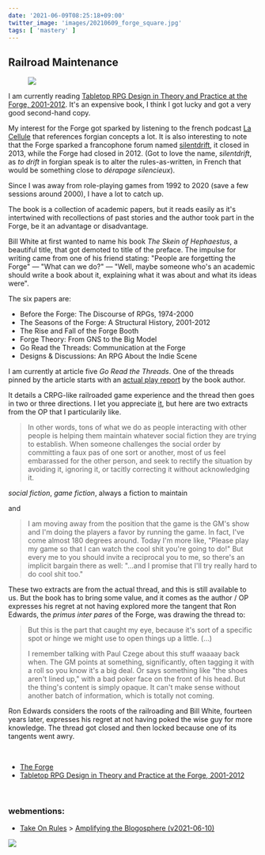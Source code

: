 ```yaml
---
date: '2021-06-09T08:25:18+09:00'
twitter_image: 'images/20210609_forge_square.jpg'
tags: [ 'mastery' ]
---
```


## Railroad Maintenance

<figure class="right">
<a href="https://www.palgrave.com/gp/book/9783030528188"><img src="images/20210609_forge.jpg" loading="lazy" /></a>
<figcaption>
</figcaption>
</figure>

I am currently reading [Tabletop RPG Design in Theory and Practice at the Forge, 2001-2012](https://www.palgrave.com/gp/book/9783030528188). It's an expensive book, I think I got lucky and got a very good second-hand copy.

My interest for the Forge got sparked by listening to the french podcast [La Cellule](https://www.lacellule.net/) that references forgian concepts a lot. It is also interesting to note that the Forge sparked a francophone forum named [silentdrift](http://www.silentdrift.net/forum/), it closed in 2013, while the Forge had closed in 2012. (Got to love the name, _silentdrift_, as _to drift_ in forgian speak is to alter the rules-as-written, in French that would be something close to _dérapage silencieux_).

Since I was away from role-playing games from 1992 to 2020 (save a few sessions around 2000), I have a lot to catch up.

The book is a collection of academic papers, but it reads easily as it's intertwined with recollections of past stories and the author took part in the Forge, be it an advantage or disadvantage.

Bill White at first wanted to name his book _The Skein of Hephaestus_, a beautiful title, that got demoted to title of the preface. The impulse for writing came from one of his friend stating: "People are forgetting the Forge" — "What can we do?" — "Well, maybe someone who's an academic should write a book about it, explaining what it was about and what its ideas were".

The six papers are:

* Before the Forge: The Discourse of RPGs, 1974-2000
* The Seasons of the Forge: A Structural History, 2001-2012
* The Rise and Fall of the Forge Booth
* Forge Theory: From GNS to the Big Model
* Go Read the Threads: Communication at the Forge
* Designs & Discussions: An RPG About the Indie Scene

I am currently at article five _Go Read the Threads_. One of the threads pinned by the article starts with an [actual play report](http://www.indie-rpgs.com/archive/index.php?topic=20450.0) by the book author.

It details a CRPG-like railroaded game experience and the thread then goes in two or three directions. I let you appreciate [it](http://www.indie-rpgs.com/archive/index.php?topic=20450.0), but here are two extracts from the OP that I particularily like.

> In other words, tons of what we do as people interacting with other people is helping them maintain whatever social fiction they are trying to establish.  When someone challenges the social order by committing a faux pas of one sort or another, most of us feel embarassed for the other person, and seek to rectify the situation by avoiding it, ignoring it, or tacitly correcting it without acknowledging it.

_social fiction_, _game fiction_, always a fiction to maintain

and

> I am moving away from the position that the game is the GM's show and I'm doing the players a favor by running the game.  In fact, I've come almost 180 degrees around.  Today I'm more like, "Please play my game so that I can watch the cool shit you're going to do!"  But every me to you should invite a reciprocal you to me, so there's an implicit bargain there as well:  "...and I promise that I'll try really hard to do cool shit too."

These two extracts are from the actual thread, and this is still available to us. But the book has to bring some value, and it comes as the author / OP expresses his regret at not having explored more the tangent that Ron Edwards, the _primus inter pares_ of the Forge, was drawing the thread to:

> But this is the part that caught my eye, because it's sort of a specific spot or hinge we might use to open things up a little. (...)
>
> I remember talking with Paul Czege about this stuff waaaay back when. The GM points at something, significantly, often tagging it with a roll so you know it's a big deal. Or says something like "the shoes aren't lined up," with a bad poker face on the front of his head. But the thing's content is simply opaque. It can't make sense without another batch of information, which is totally not coming.

Ron Edwards considers the roots of the railroading and Bill White, fourteen years later, expresses his regret at not having poked the wise guy for more knowledge. The thread got closed and then locked because one of its tangents went awry.

&nbsp;

* [The Forge](http://www.indie-rpgs.com/forge/index.php)
* [Tabletop RPG Design in Theory and Practice at the Forge, 2001-2012](https://www.palgrave.com/gp/book/9783030528188)

&nbsp;

<h3 class="webmentions">webmentions:</h3>

* [Take On Rules](https://takeonrules.com/) &gt; [Amplifying the Blogosphere (v2021-06-10)](https://takeonrules.com/2021/06/10/amplifying-the-blogosphere-v2021-06-10/)


<img class="pix" src="/images/pix.png?t=railroad_maintenance" loading="lazy" />

